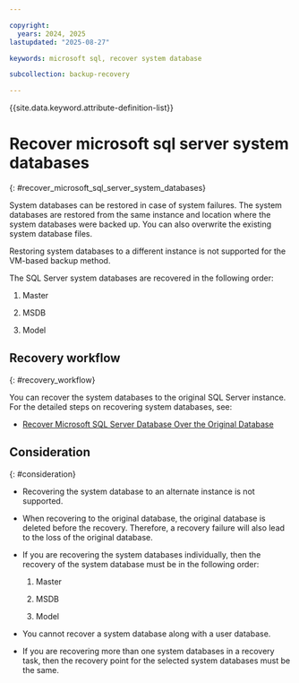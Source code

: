 ```yaml
---

copyright:
  years: 2024, 2025
lastupdated: "2025-08-27"

keywords: microsoft sql, recover system database

subcollection: backup-recovery

---
```


{{site.data.keyword.attribute-definition-list}}

# Recover microsoft sql server system databases
{: #recover_microsoft_sql_server_system_databases}

System databases can be restored in case of system failures. The system databases are restored from the same instance and location where the system databases were backed up. You can also overwrite the existing system database files.

Restoring system databases to a different instance is not supported for the VM-based backup method.

The SQL Server system databases are recovered in the following order:

1. Master

2. MSDB

3. Model


## Recovery workflow
{: #recovery_workflow}

You can recover the system databases to the original SQL Server instance. For the detailed steps on recovering system databases, see:

- [Recover Microsoft SQL Server Database Over the Original Database](/docs/backup-recovery?topic=backup-recovery-recover_microsoft_sql_server_database_over_the_original_databasem)


## Consideration
{: #consideration}

- Recovering the system database to an alternate instance is not supported.
- When recovering to the original database, the original database is deleted before the recovery. Therefore, a recovery failure will also lead to the loss of the original database.
- If you are recovering the system databases individually, then the recovery of the system database must be in the following order:

    1. Master

    2. MSDB

    3. Model

- You cannot recover a system database along with a user database.
- If you are recovering more than one system databases in a recovery task, then the recovery point for the selected system databases must be the same.
